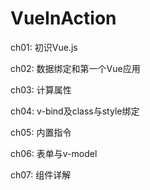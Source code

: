 # VueInAction

ch01: 初识Vue.js

ch02: 数据绑定和第一个Vue应用

ch03: 计算属性

ch04: v-bind及class与style绑定

ch05: 内置指令

ch06: 表单与v-model

ch07: 组件详解
